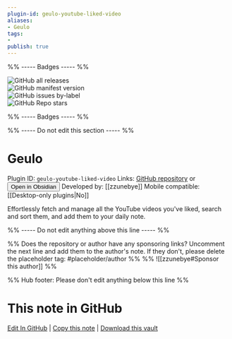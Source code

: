 ```yaml
---
plugin-id: geulo-youtube-liked-video
aliases:
- Geulo
tags: 
- 
publish: true
---
```


%% ----- Badges ----- %%

![GitHub all releases](https://img.shields.io/github/downloads/zzunebye/obsidian-google-liked-video/total?color=573E7A&logo=github&style=for-the-badge)   
![GitHub manifest version](https://img.shields.io/github/manifest-json/v/zzunebye/obsidian-google-liked-video?color=573E7A&logo=github&style=for-the-badge)   
![GitHub issues by-label](https://img.shields.io/github/issues/zzunebye/obsidian-google-liked-video/help%20wanted?color=573E7A&logo=github&style=for-the-badge)   
![GitHub Repo stars](https://img.shields.io/github/stars/zzunebye/obsidian-google-liked-video?color=573E7A&logo=github&style=for-the-badge)

%% ----- Badges ----- %%

%% ----- Do not edit this section ----- %%

# Geulo

Plugin ID: `geulo-youtube-liked-video`
Links: [GitHub repository](https://github.com/zzunebye/obsidian-google-liked-video) or [<button id=HH>Open in Obsidian</button>](obsidian://show-plugin?id=geulo-youtube-liked-video)
Developed by: [[zzunebye]]
Mobile compatible: [[Desktop-only plugins|No]]

Effortlessly fetch and manage all the YouTube videos you've liked, search and sort them, and add them to your daily note.

%% ----- Do not edit anything above this line ----- %% 

%% Does the repository or author have any sponsoring links? Uncomment the next line and add them to the author's note. If they don't, please delete the placeholder tag: #placeholder/author %%
%% ![[zzunebye#Sponsor this author]] %%

%% Hub footer: Please don't edit anything below this line %%

# This note in GitHub

<span class="git-footer">[Edit In GitHub](https://github.dev/obsidian-community/obsidian-hub/blob/main/02%20-%20Community%20Expansions/02.05%20All%20Community%20Expansions/Plugins/geulo-youtube-liked-video.md "git-hub-edit-note") | [Copy this note](https://raw.githubusercontent.com/obsidian-community/obsidian-hub/main/02%20-%20Community%20Expansions/02.05%20All%20Community%20Expansions/Plugins/geulo-youtube-liked-video.md "git-hub-copy-note") | [Download this vault](https://github.com/obsidian-community/obsidian-hub/archive/refs/heads/main.zip "git-hub-download-vault") </span>
